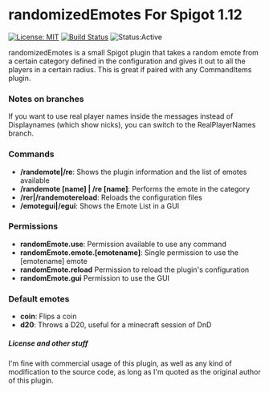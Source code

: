 # randomizedEmotes For Spigot 1.12

[![License: MIT](https://img.shields.io/badge/License-MIT-yellow.svg)](https://opensource.org/licenses/MIT) [![Build Status](https://travis-ci.org/Penaz91/randomizedEmotes.svg?branch=master)](https://travis-ci.org/Penaz91/randomizedEmotes) ![Status:Active](https://img.shields.io/badge/Project_Status-Active-brightgreen.svg)

randomizedEmotes is a small Spigot plugin that takes a random emote from a
certain category defined in the configuration and gives it out to all the
players in a certain radius. This is great if paired with any CommandItems
plugin.

### Notes on branches

If you want to use real player names inside the messages instead of Displaynames (which show nicks), you can switch to the RealPlayerNames branch.

### Commands

- **/randemote|/re**: Shows the plugin information and the list of emotes available
- **/randemote [name] | /re [name]**: Performs the emote in the <name> category
- **/rer|/randemotereload**: Reloads the configuration files
- **/emotegui|/egui**: Shows the Emote List in a GUI

### Permissions

- **randomEmote.use**: Permission available to use any command
- **randomEmote.emote.[emotename]**: Single permission to use the [emotename] emote
- **randomEmote.reload** Permission to reload the plugin's configuration
- **randomEmote.gui** Permission to use the GUI

### Default emotes

- **coin**: Flips a coin
- **d20**: Throws a D20, useful for a minecraft session of DnD

##### License and other stuff

I'm fine with commercial usage of this plugin, as well as any kind of modification
to the source code, as long as I'm quoted as the original author of this plugin.
